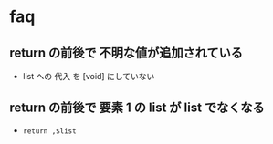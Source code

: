 
# faq


## return の前後で 不明な値が追加されている

- list への 代入 を [void] にしていない


## return の前後で 要素 1 の list が list でなくなる

- `return ,$list`


